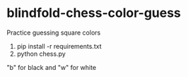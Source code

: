 # blindfold-chess-color-guess
Practice guessing square colors

1. pip install -r requirements.txt
2. python chess.py

"b" for black and "w" for white